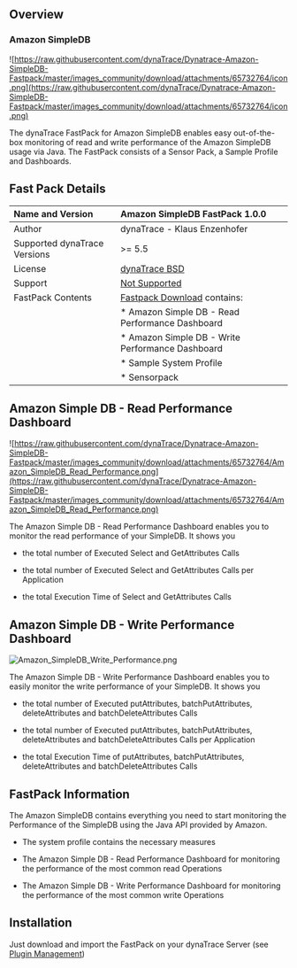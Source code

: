 ## Overview

### Amazon SimpleDB

![https://raw.githubusercontent.com/dynaTrace/Dynatrace-Amazon-SimpleDB-Fastpack/master/images_community/download/attachments/65732764/icon.png](https://raw.githubusercontent.com/dynaTrace/Dynatrace-Amazon-SimpleDB-Fastpack/master/images_community/download/attachments/65732764/icon.png)

The dynaTrace FastPack for Amazon SimpleDB enables easy out-of-the-box monitoring of read and write performance of the Amazon SimpleDB usage via Java. The FastPack consists of a Sensor Pack, a Sample
Profile and Dashboards.

## Fast Pack Details

| Name and Version | Amazon SimpleDB FastPack 1.0.0
| :--- | :---
| Author | dynaTrace - Klaus Enzenhofer
| Supported dynaTrace Versions | >= 5.5
| License | [dynaTrace BSD](https://community.compuwareapm.com/community/download/attachments/5144912/dynaTraceBSD.txt?version=2&modificationDate=1365400216030&api=v2)
| Support | [Not Supported ](https://community.compuwareapm.com/community/display/DL/Support+Levels#SupportLevels-Community)
| FastPack Contents | [Fastpack Download](https://raw.githubusercontent.com/dynaTrace/Dynatrace-Amazon-SimpleDB-Fastpack/master/dynaTrace_AmazonSimpleDB_FastPack.dtp) contains:  
| | * Amazon Simple DB - Read Performance Dashboard  
| | * Amazon Simple DB - Write Performance Dashboard 
| | * Sample System Profile 
| | * Sensorpack 

## Amazon Simple DB - Read Performance Dashboard

![https://raw.githubusercontent.com/dynaTrace/Dynatrace-Amazon-SimpleDB-Fastpack/master/images_community/download/attachments/65732764/Amazon_SimpleDB_Read_Performance.png](https://raw.githubusercontent.com/dynaTrace/Dynatrace-Amazon-SimpleDB-Fastpack/master/images_community/download/attachments/65732764/Amazon_SimpleDB_Read_Performance.png)

The Amazon Simple DB - Read Performance Dashboard enables you to monitor the read performance of your SimpleDB. It shows you

  * the total number of Executed Select and GetAttributes Calls 

  * the total number of Executed Select and GetAttributes Calls per Application 

  * the total Execution Time of Select and GetAttributes Calls 

## Amazon Simple DB - Write Performance Dashboard

![Amazon_SimpleDB_Write_Performance.png](Amazon_SimpleDB_Write_Performance.png)

The Amazon Simple DB - Write Performance Dashboard enables you to easily monitor the write performance of your SimpleDB. It shows you

  * the total number of Executed putAttributes, batchPutAttributes, deleteAttributes and batchDeleteAttributes Calls 

  * the total number of Executed putAttributes, batchPutAttributes, deleteAttributes and batchDeleteAttributes Calls per Application 

  * the total Execution Time of putAttributes, batchPutAttributes, deleteAttributes and batchDeleteAttributes Calls 

## FastPack Information

The Amazon SimpleDB contains everything you need to start monitoring the Performance of the SimpleDB using the Java API provided by Amazon.

  * The system profile contains the necessary measures 

  * The Amazon Simple DB - Read Performance Dashboard for monitoring the performance of the most common read Operations 

  * The Amazon Simple DB - Write Performance Dashboard for monitoring the performance of the most common write Operations 

## Installation

Just download and import the FastPack on your dynaTrace Server (see [Plugin Management](https://community.compuwareapm.com/community/display/DOCDT99/Plugins))

